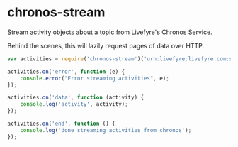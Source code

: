 # chronos-stream

Stream activity objects about a topic from Livefyre's Chronos Service.

Behind the scenes, this will lazily request pages of data over HTTP.

```javascript
var activities = require('chronos-stream')('urn:livefyre:livefyre.com:site=290596:collection=2486485:SiteStream');

activities.on('error', function (e) {
    console.error("Error streaming activities", e);
});

activities.on('data', function (activity) {
    console.log('activity', activity);    
});

activities.on('end', function () {
    console.log('done streaming activities from chronos');    
});
```
